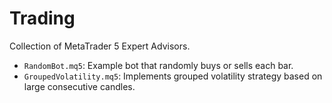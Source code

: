 # Trading

Collection of MetaTrader 5 Expert Advisors.

- `RandomBot.mq5`: Example bot that randomly buys or sells each bar.
- `GroupedVolatility.mq5`: Implements grouped volatility strategy based on large consecutive candles.
